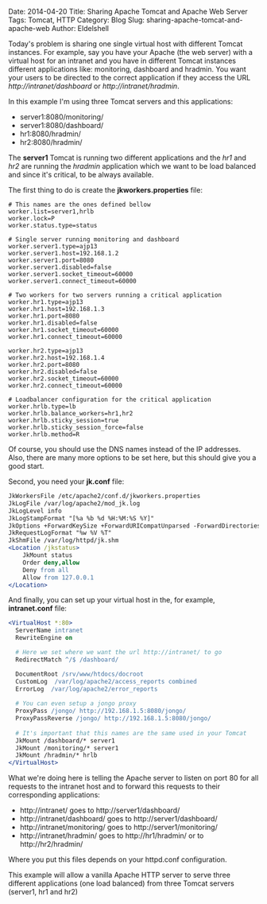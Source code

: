 Date: 2014-04-20
Title: Sharing Apache Tomcat and Apache Web Server
Tags: Tomcat, HTTP
Category: Blog
Slug: sharing-apache-tomcat-and-apache-web 
Author: Eldelshell

Today's problem is sharing one single virtual host with different Tomcat instances. For example, say you have your Apache (the web server) with a virtual host for an intranet and you have in different Tomcat instances different applications like: monitoring, dashboard and hradmin. You want your users to be directed to the correct application if they access the URL _http://intranet/dashboard_ or _http://intranet/hradmin_.

In this example I'm using three Tomcat servers and this applications:

* server1:8080/monitoring/
* server1:8080/dashboard/
* hr1:8080/hradmin/
* hr2:8080/hradmin/

The __server1__ Tomcat is running two different applications and the _hr1_ and _hr2_ are running the _hradmin_ application which we want to be load balanced and since it's critical, to be always available.

The first thing to do is create the __jkworkers.properties__ file:

	# This names are the ones defined bellow
	worker.list=server1,hrlb
	worker.lock=P
	worker.status.type=status

	# Single server running monitoring and dashboard
	worker.server1.type=ajp13
	worker.server1.host=192.168.1.2
	worker.server1.port=8080
	worker.server1.disabled=false
	worker.server1.socket_timeout=60000
	worker.server1.connect_timeout=60000

	# Two workers for two servers running a critical application
	worker.hr1.type=ajp13
	worker.hr1.host=192.168.1.3
	worker.hr1.port=8080
	worker.hr1.disabled=false
	worker.hr1.socket_timeout=60000
	worker.hr1.connect_timeout=60000

	worker.hr2.type=ajp13
	worker.hr2.host=192.168.1.4
	worker.hr2.port=8080
	worker.hr2.disabled=false
	worker.hr2.socket_timeout=60000
	worker.hr2.connect_timeout=60000

	# Loadbalancer configuration for the critical application
	worker.hrlb.type=lb
	worker.hrlb.balance_workers=hr1,hr2
	worker.hrlb.sticky_session=true
	worker.hrlb.sticky_session_force=false
	worker.hrlb.method=R

Of course, you should use the DNS names instead of the IP addresses. Also, there are many more options to be set here, but this should give you a good start.

Second, you need your __jk.conf__ file:

```apache
JkWorkersFile /etc/apache2/conf.d/jkworkers.properties
JkLogFile /var/log/apache2/mod_jk.log
JkLogLevel info
JkLogStampFormat "[%a %b %d %H:%M:%S %Y]"
JkOptions +ForwardKeySize +ForwardURICompatUnparsed -ForwardDirectories
JkRequestLogFormat "%w %V %T"
JkShmFile /var/log/httpd/jk.shm
<Location /jkstatus>
	JkMount status
	Order deny,allow
	Deny from all
	Allow from 127.0.0.1
</Location>
```

And finally, you can set up your virtual host in the, for example, __intranet.conf__ file:

```apache
<VirtualHost *:80>
  ServerName intranet
  RewriteEngine on

  # Here we set where we want the url http://intranet/ to go
  RedirectMatch ^/$ /dashboard/

  DocumentRoot /srv/www/htdocs/docroot
  CustomLog  /var/log/apache2/access_reports combined
  ErrorLog  /var/log/apache2/error_reports
  
  # You can even setup a jongo proxy
  ProxyPass /jongo/ http://192.168.1.5:8080/jongo/
  ProxyPassReverse /jongo/ http://192.168.1.5:8080/jongo/
  
  # It's important that this names are the same used in your Tomcat
  JkMount /dashboard/* server1
  JkMount /monitoring/* server1
  JkMount /hradmin/* hrlb
</VirtualHost>
```

What we're doing here is telling the Apache server to listen on port 80 for all requests to the intranet host and to forward this requests to their corresponding applications:

* http://intranet/ goes to http://server1/dashboard/
* http://intranet/dashboard/ goes to http://server1/dashboard/
* http://intranet/monitoring/ goes to http://server1/monitoring/
* http://intranet/hradmin/ goes to http://hr1/hradmin/ or to http://hr2/hradmin/

Where you put this files depends on your httpd.conf configuration.

This example will allow a vanilla Apache HTTP server to serve three different applications (one load balanced) from three Tomcat servers (server1, hr1 and hr2)
